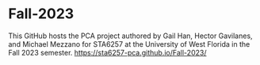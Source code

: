 # Fall-2023

This GitHub hosts the PCA project authored by Gail Han, Hector Gavilanes, and Michael Mezzano for STA6257 at the University of West Florida in the Fall 2023 semester.
https://sta6257-pca.github.io/Fall-2023/
